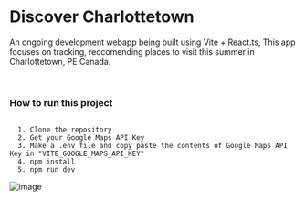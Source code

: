 <h1>Discover Charlottetown</h1>

An ongoing development webapp being built using Vite + React.ts, This app focuses on tracking, reccomending places to visit this summer in Charlottetown, PE Canada. 

<br>
<h3>How to run this project</h3>
<code>
  1. Clone the repository
  2. Get your Google Maps API Key
  3. Make a .env file and copy paste the contents of Google Maps API Key in "VITE_GOOGLE_MAPS_API_KEY"
  4. npm install
  5. npm run dev
</code>
    

![image](https://github.com/adisagar2003/discover-charlottetown/assets/69413640/5f5be772-f042-4bd7-9ad3-bc1c25e5028f)

